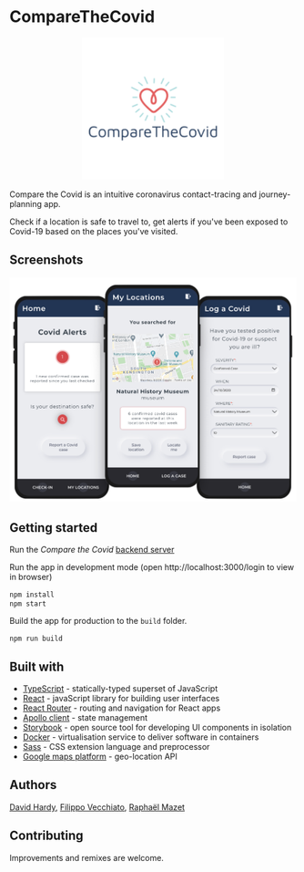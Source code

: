 # CompareTheCovid

<p align="center">
  <img src="./src/images/logo.png" width=250/>
</p>

Compare the Covid is an intuitive coronavirus contact-tracing and journey-planning app.

Check if a location is safe to travel to, get alerts if you've been exposed to Covid-19 based on the places you've visited.

## Screenshots

<p align="center">
  <img src="./src/images/comparethecovid-screenshots.png" width=600/>
</p>

## Getting started

Run the *Compare the Covid* [backend server](https://github.com/raphael-mazet/compare-the-covid-server)

Run the app in development mode (open http://localhost:3000/login to view in browser) <br/>
```
npm install
npm start
```

Build the app for production to the `build` folder.<br/>
```
npm run build
```

## Built with

* [TypeScript](https://www.typescriptlang.org/) -  statically-typed superset of JavaScript
* [React](https://reactjs.org/) - javaScript library for building user interfaces
* [React Router](https://reactrouter.com/) - routing and navigation for React apps
* [Apollo client](https://www.apollographql.com/docs/react/) - state management
* [Storybook](https://storybook.js.org/) - open source tool for developing UI components in isolation
* [Docker](https://www.docker.com/) - virtualisation service to deliver software in containers
* [Sass](https://sass-lang.com/) - CSS extension language and preprocessor
* [Google maps platform](https://developers.google.com/maps/documentation) - geo-location API

## Authors
[David Hardy](https://github.com/davzhardy), [Filippo Vecchiato](https://github.com/filvecchiato), [Raphaël Mazet](https://github.com/raphael-mazet/)

## Contributing

Improvements and remixes are welcome.
